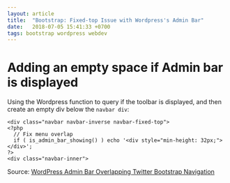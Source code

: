```yaml
---
layout: article
title:  "Bootstrap: Fixed-top Issue with Wordpress's Admin Bar"
date:   2018-07-05 15:41:33 +0700
tags: bootstrap wordpress webdev
---
```


# Adding an empty space if Admin bar is displayed

Using the Wordpress function to query if the toolbar is displayed, and then create an empty div below the `navbar div`:

```
<div class="navbar navbar-inverse navbar-fixed-top">
<?php 
  // Fix menu overlap
  if ( is_admin_bar_showing() ) echo '<div style="min-height: 32px;"></div>'; 
?>
<div class="navbar-inner">
```

Source: [WordPress Admin Bar Overlapping Twitter Bootstrap Navigation](https://wordpress.stackexchange.com/questions/87717/wordpress-admin-bar-overlapping-twitter-bootstrap-navigation)
